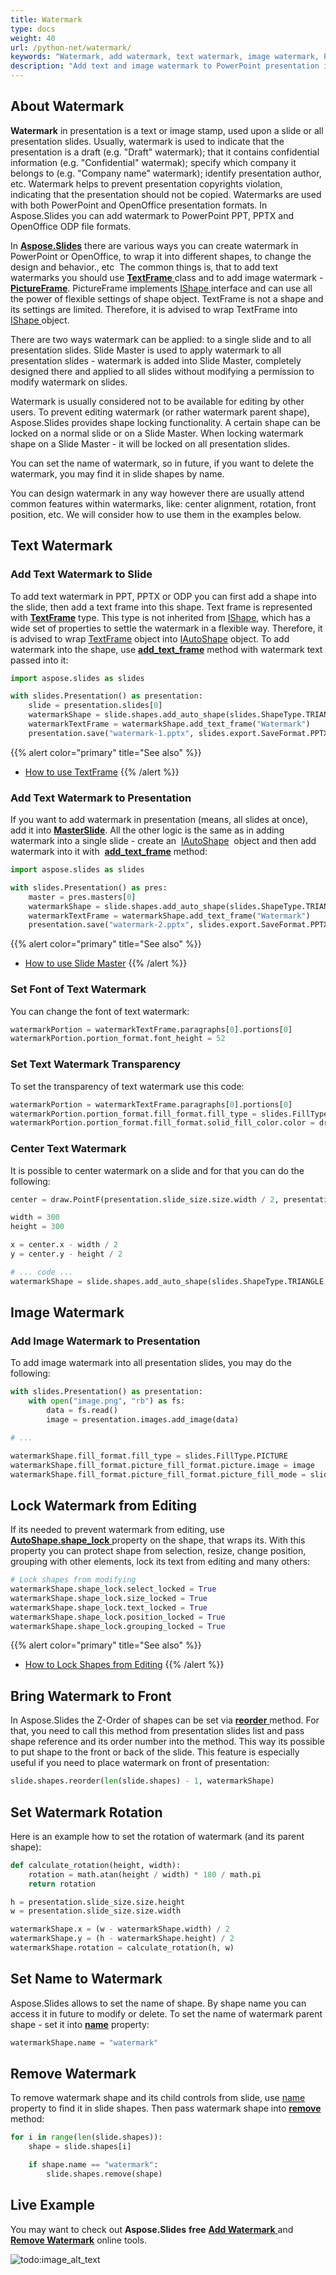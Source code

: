 ```yaml
---
title: Watermark
type: docs
weight: 40
url: /python-net/watermark/
keywords: "Watermark, add watermark, text watermark, image watermark, PowerPoint presentation, Python, Aspose.Slides for Python via .NET"
description: "Add text and image watermark to PowerPoint presentation in Python"
---
```



## **About Watermark**
**Watermark** in presentation is a text or image stamp, used upon a slide or all presentation slides. Usually, watermark is used to indicate that the presentation is a draft (e.g. "Draft" watermark); that it contains confidential information (e.g. "Confidential" watermak); specify which company it belongs to (e.g. "Company name" watermark); identify presentation author, etc. Watermark helps to prevent presentation copyrights violation, indicating that the presentation should not be copied. Watermarks are used with both PowerPoint and OpenOffice presentation formats. In Aspose.Slides you can add watermark to PowerPoint PPT, PPTX and OpenOffice ODP file formats.

In [**Aspose.Slides**](https://products.aspose.com/slides/python-net/) there are various ways you can create watermark in PowerPoint or OpenOffice, to wrap it into different shapes, to change the design and behavior., etc  The common things is, that to add text watermarks you should use [**TextFrame** ](https://docs.aspose.com/slides/python-net/api-reference/aspose.slides/textframe/)class and to add image watermark - [**PictureFrame**](https://docs.aspose.com/slides/python-net/api-reference/aspose.slides/pictureframe/). PictureFrame implements [IShape ](https://docs.aspose.com/slides/python-net/api-reference/aspose.slides/ishape/)interface and can use all the power of flexible settings of shape object. TextFrame is not a shape and its settings are limited. Therefore, it is advised to wrap TextFrame into [IShape ](https://docs.aspose.com/slides/python-net/api-reference/aspose.slides/ishape/)object.

There are two ways watermark can be applied: to a single slide and to all presentation slides. Slide Master is used to apply watermark to all presentation slides - watermark is added into Slide Master, completely designed there and applied to all slides without modifying a permission to modify watermark on slides.

Watermark is usually considered not to be available for editing by other users. To prevent editing watermark (or rather watermark parent shape), Aspose.Slides provides shape locking functionality. A certain shape can be locked on a normal slide or on a Slide Master. When locking watermark shape on a Slide Master - it will be locked on all presentation slides.

You can set the name of watermark, so in future, if you want to delete the watermark, you may find it in slide shapes by name.

You can design watermark in any way however there are usually attend common features within watermarks, like: center alignment, rotation, front position, etc. We will consider how to use them in the examples below.
## **Text Watermark**
### **Add Text Watermark to Slide**
To add text watermark in PPT, PPTX or ODP you can first add a shape into the slide, then add a text frame into this shape. Text frame is represented with [**TextFrame**](https://docs.aspose.com/slides/python-net/api-reference/aspose.slides/textframe/) type. This type is not inherited from [IShape](https://docs.aspose.com/slides/python-net/api-reference/aspose.slides/ishape/), which has a wide set of properties to settle the watermark in a flexible way. Therefore, it is advised to wrap [TextFrame](https://docs.aspose.com/slides/python-net/api-reference/aspose.slides/textframe/) object into [IAutoShape](https://docs.aspose.com/slides/python-net/api-reference/aspose.slides/iautoshape/) object. To add watermark into the shape, use [**add_text_frame**](https://docs.aspose.com/slides/python-net/api-reference/aspose.slides/iautoshape/) method with watermark text passed into it:

```py
import aspose.slides as slides

with slides.Presentation() as presentation:
    slide = presentation.slides[0]
    watermarkShape = slide.shapes.add_auto_shape(slides.ShapeType.TRIANGLE, 0, 0, 0, 0)
    watermarkTextFrame = watermarkShape.add_text_frame("Watermark")
    presentation.save("watermark-1.pptx", slides.export.SaveFormat.PPTX)

```



{{% alert color="primary" title="See also" %}} 
- [How to use ](/slides/python-net/slide-master/)[TextFrame](/slides/python-net/adding-and-formatting-text/)
{{% /alert %}}

### **Add Text Watermark to Presentation**
If you want to add watermark in presentation (means, all slides at once), 
add it into [**MasterSlide**](https://docs.aspose.com/slides/python-net/api-reference/aspose.slides/masterslide/). 
All the other logic is the same as in adding watermark into a single slide - create an 
[IAutoShape](https://docs.aspose.com/slides/python-net/api-reference/aspose.slides/iautoshape/) 
object and then add watermark into it with
 [**add_text_frame**](https://docs.aspose.com/slides/python-net/api-reference/aspose.slides/iautoshape/) method:

```py
import aspose.slides as slides

with slides.Presentation() as pres:
    master = pres.masters[0]
    watermarkShape = slide.shapes.add_auto_shape(slides.ShapeType.TRIANGLE, 0, 0, 0, 0)
    watermarkTextFrame = watermarkShape.add_text_frame("Watermark")
    presentation.save("watermark-2.pptx", slides.export.SaveFormat.PPTX)
```


{{% alert color="primary" title="See also" %}} 
- [How to use ](/slides/python-net/slide-master/)[Slide Master](/slides/python-net/slide-master/)
{{% /alert %}}

### **Set Font of Text Watermark**
You can change the font of text watermark:

```py
watermarkPortion = watermarkTextFrame.paragraphs[0].portions[0]
watermarkPortion.portion_format.font_height = 52
```


### **Set Text Watermark Transparency**
To set the transparency of text watermark use this code:

```py
watermarkPortion = watermarkTextFrame.paragraphs[0].portions[0]
watermarkPortion.portion_format.fill_format.fill_type = slides.FillType.SOLID
watermarkPortion.portion_format.fill_format.solid_fill_color.color = draw.Color.from_argb(150, 200, 200, 200)
```


### **Center Text Watermark**
It is possible to center watermark on a slide and for that you can do the following:



```py
center = draw.PointF(presentation.slide_size.size.width / 2, presentation.slide_size.size.height / 2)

width = 300
height = 300

x = center.x - width / 2
y = center.y - height / 2

# ... code ...
watermarkShape = slide.shapes.add_auto_shape(slides.ShapeType.TRIANGLE, x, y, width, height)
```


## **Image Watermark**
### **Add Image Watermark to Presentation**
To add image watermark into all presentation slides, you may do the following:

```py
with slides.Presentation() as presentation:
    with open("image.png", "rb") as fs:
        data = fs.read()
        image = presentation.images.add_image(data)

# ...

watermarkShape.fill_format.fill_type = slides.FillType.PICTURE
watermarkShape.fill_format.picture_fill_format.picture.image = image
watermarkShape.fill_format.picture_fill_format.picture_fill_mode = slides.PictureFillMode.STRETCH
```




## **Lock Watermark from Editing**
If its needed to prevent watermark from editing, use [**AutoShape.shape_lock** ](https://docs.aspose.com/slides/python-net/api-reference/aspose.slides/autoshape/)property on the shape, that wraps its. With this property you can protect shape from selection, resize, change position, grouping with other elements, lock its text from editing and many others:

```py
# Lock shapes from modifying
watermarkShape.shape_lock.select_locked = True
watermarkShape.shape_lock.size_locked = True
watermarkShape.shape_lock.text_locked = True
watermarkShape.shape_lock.position_locked = True
watermarkShape.shape_lock.grouping_locked = True
```



{{% alert color="primary" title="See also" %}} 
- [How to Lock Shapes from Editing](/slides/python-net/presentation-locking/)
{{% /alert %}}

## **Bring Watermark to Front**
In Aspose.Slides the Z-Order of shapes can be set via [**reorder** ](https://docs.aspose.com/slides/python-net/api-reference/aspose.slides.slidecollection/)method. For that, you need to call this method from presentation slides list and pass shape reference and its order number into the method. This way its possible to put shape to the front or back of the slide. This feature is especially useful if you need to place watermark on front of presentation:

```py
slide.shapes.reorder(len(slide.shapes) - 1, watermarkShape)
```


## **Set Watermark Rotation**
Here is an example how to set the rotation of watermark (and its parent shape):

```py
def calculate_rotation(height, width):
	rotation = math.atan(height / width) * 180 / math.pi
	return rotation

h = presentation.slide_size.size.height
w = presentation.slide_size.size.width

watermarkShape.x = (w - watermarkShape.width) / 2
watermarkShape.y = (h - watermarkShape.height) / 2
watermarkShape.rotation = calculate_rotation(h, w)
```


## **Set Name to Watermark**
Aspose.Slides allows to set the name of shape. By shape name you can access it in future to modify or delete. To set the name of watermark parent shape - set it into [**name**](https://docs.aspose.com/slides/python-net/api-reference/aspose.slides/ishape/) property:



```py
watermarkShape.name = "watermark"
```


## **Remove Watermark**
To remove watermark shape and its child controls from slide, use [name](https://docs.aspose.com/slides/python-net/api-reference/aspose.slides/ishape/) property to find it in slide shapes. Then pass watermark shape into [**remove**](https://docs.aspose.com/slides/python-net/api-reference/aspose.slides/shapecollection/) method:

```py
for i in range(len(slide.shapes)):
    shape = slide.shapes[i]

    if shape.name == "watermark":
        slide.shapes.remove(shape)
```


## **Live Example**
You may want to check out **Aspose.Slides** **free** [**Add Watermark** ](https://products.aspose.app/slides/watermark) and [**Remove Watermark**](https://products.aspose.app/slides/watermark/remove-watermark) online tools. 

![todo:image_alt_text](slides-watermark.png)